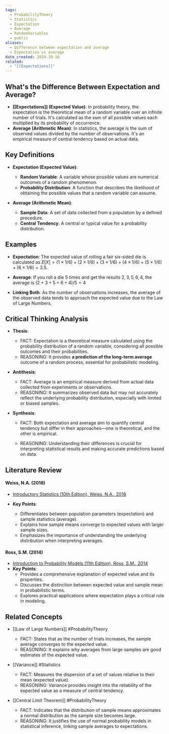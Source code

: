 ```yaml
---
tags:
  - ProbabilityTheory
  - Statistics
  - Expectation
  - Average
  - RandomVariables
  - public
aliases:
  - Difference between expectation and average
  - Expectation vs average
date_created: 2024-10-16
related:
  - "[[Expectations]]"
---
```


## What's the Difference Between Expectation and Average?

- **[[Expectations]] (Expected Value)**: In probability theory, the expectation is the theoretical mean of a random variable over an infinite number of trials. It's calculated as the sum of all possible values each multiplied by its probability of occurrence.
- **Average (Arithmetic Mean)**: In statistics, the average is the sum of observed values divided by the number of observations. It's an empirical measure of central tendency based on actual data.

## **Key Definitions**
- **Expectation (Expected Value)**:
	- **Random Variable**: A variable whose possible values are numerical outcomes of a random phenomenon.
	- **Probability Distribution**: A function that describes the likelihood of obtaining the possible values that a random variable can assume.

- **Average (Arithmetic Mean)**:
	- **Sample Data**: A set of data collected from a population by a defined procedure.
	- **Central Tendency**: A central or typical value for a probability distribution.

## **Examples**

- **Expectation**: The expected value of rolling a fair six-sided die is calculated as $E[X] = (1×1/6) + (2×1/6) + (3×1/6) + (4×1/6) + (5×1/6) + (6×1/6) = 3.5$.

- **Average**: If you roll a die 5 times and get the results ${2, 3, 5, 6, 4}$, the average is $(2+3+5+6+4)/5 = 4$

- **Linking Both**: As the number of observations increases, the average of the observed data tends to approach the expected value due to the Law of Large Numbers.

## Critical Thinking Analysis

- **Thesis**:
	- FACT: Expectation is a theoretical measure calculated using the probability distribution of a random variable, considering all possible outcomes and their probabilities.
	- REASONING: It provides **a prediction of the long-term average** outcome of a random process, essential for probabilistic modeling.

- **Antithesis**:
	- FACT: Average is an empirical measure derived from actual data collected from experiments or observations.
	- REASONING: It summarizes observed data but may not accurately reflect the underlying probability distribution, especially with limited or biased samples.

- **Synthesis**:

    - FACT: Both expectation and average aim to quantify central tendency but differ in their approaches—one is theoretical, and the other is empirical.

    - REASONING: Understanding their differences is crucial for interpreting statistical results and making accurate predictions based on data.

## Literature Review

#### Weiss, N.A. (2018)

- [Introductory Statistics (10th Edition), Weiss, N.A., 2018](https://www.pearson.com/us/higher-education/product/Weiss-Introductory-Statistics-10th-Edition/9780321989178.html)
- **Key Points**:

    - Differentiates between population parameters (expectation) and sample statistics (average).
    - Explains how sample means converge to expected values with larger sample sizes.
    - Emphasizes the importance of understanding the underlying distribution when interpreting averages.

#### Ross, S.M. (2014)

- [Introduction to Probability Models (11th Edition), Ross, S.M., 2014](https://www.elsevier.com/books/introduction-to-probability-models/ross/978-0-12-407948-9)
- **Key Points**:
    - Provides a comprehensive explanation of expected value and its properties.
    - Discusses the distinction between expected value and sample mean in probabilistic terms.
    - Explores practical applications where expectation plays a critical role in modeling.

## Related Concepts
- [[Law of Large Numbers]] #ProbabilityTheory
    - FACT: States that as the number of trials increases, the sample average converges to the expected value.
    - REASONING: It explains why averages from large samples are good estimates of the expected value.

- [[Variance]] #Statistics
    - FACT: Measures the dispersion of a set of values relative to their mean (expected value).
    - REASONING: Variance provides insight into the reliability of the expected value as a measure of central tendency.

- [[Central Limit Theorem]] #ProbabilityTheory
    - FACT: Indicates that the distribution of sample means approximates a normal distribution as the sample size becomes large.
    - REASONING: It justifies the use of normal probability models in statistical inference, linking sample averages to expectations.
